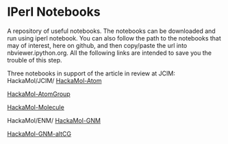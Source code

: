 IPerl Notebooks
===============
A repository of useful notebooks.  The notebooks can be downloaded and run using iperl notebook. You can also follow the path to the notebooks that may of interest, here on github, and then copy/paste the url into nbviewer.ipython.org. All the following links are intended to save you the trouble of this step.

Three notebooks in support of the article in review at JCIM:
HackaMol/JCIM/
[HackaMol-Atom](http://nbviewer.ipython.org/github.com/demianriccardi/p5-IPerl-Notebooks/blob/master/HackaMol/JCIM/HackaMol-Atom.ipynb)

[HackaMol-AtomGroup](http://nbviewer.ipython.org/github.com/demianriccardi/p5-IPerl-Notebooks/blob/master/HackaMol/JCIM/HackaMol-AtomGroup.ipynb)

[HackaMol-Molecule](http://nbviewer.ipython.org/github.com/demianriccardi/p5-IPerl-Notebooks/blob/master/HackaMol/JCIM/HackaMol-Molecule.ipynb)

HackaMol/ENM/
[HackaMol-GNM](http://nbviewer.ipython.org/github.com/demianriccardi/p5-IPerl-Notebooks/blob/master/HackaMol/ENM/HackaMol-GNM.ipynb)

[HackaMol-GNM-altCG](http://nbviewer.ipython.org/github.com/demianriccardi/p5-IPerl-Notebooks/blob/master/HackaMol/ENM/HackaMol-GNM-altCG.ipynb)



